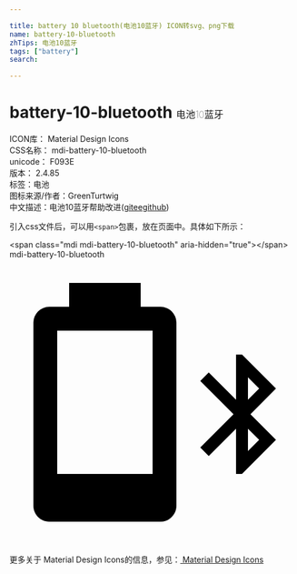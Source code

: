 ```yaml
---

title: battery 10 bluetooth(电池10蓝牙) ICON转svg、png下载
name: battery-10-bluetooth
zhTips: 电池10蓝牙
tags: ["battery"]
search: 

---
```


# battery-10-bluetooth  <small style="font-size: 60%;font-weight: 100">电池10蓝牙</small>


<div class="detail-page">
<p>
<span>
ICON库：
<span class="badge-secondary badge">Material Design Icons</span> 
</span>
<br/>
<span>
CSS名称：
<span class="badge-secondary badge">mdi-battery-10-bluetooth</span> 
</span>
<br/>
<span>
unicode：
<span class="badge-secondary badge">F093E</span> 
<copy-btn content='F093E' btn-title=""></copy-btn>
<copy-btn :content='String.fromCodePoint(parseInt("F093E", 16))' btn-title="复制U"></copy-btn>
</span>
<br/>
<span>
版本：
<span class="badge-secondary badge">2.4.85</span> 
</span><br/><span>标签：<span class="badge-light badge"><router-link to="/tags/battery.html">电池</router-link></span></span>
<br/>
<span>图标来源/作者：<span class="badge-light badge">GreenTurtwig</span></span> 
<br/>
<span class="zh-detail">中文描述：<span class="badge-primary badge">电池10蓝牙</span><span class="help-link"><span>帮助改进</span>(<a href="https://gitee.com/liuwave/icon-helper/edit/master/json/material/battery-10-bluetooth.json" target="_blank" rel="noopener noreferrer">gitee</a><a href="https://github.com/liuwave/icon-helper/edit/master/json/material/battery-10-bluetooth.json" target="_blank" rel="noopener noreferrer">github</a></span>)</span><br/>
</p>
</div>
<div class="alert alert-dark">
  <i class="mdi mdi-battery-10-bluetooth mdi-48px"></i>
  <i class="mdi mdi-battery-10-bluetooth mdi-36px"></i>
  <i class="mdi mdi-battery-10-bluetooth mdi-24px"></i>
  <i class="mdi mdi-battery-10-bluetooth mdi-18px"></i>
</div>
<div>
  <p>引入css文件后，可以用<code>&lt;span&gt;</code>包裹，放在页面中。具体如下所示：    
  </p>
  <div class="alert alert-primary" style="font-size: 14px">
    &lt;span class="mdi mdi-battery-10-bluetooth" aria-hidden="true"&gt;&lt;/span&gt;
    <copy-btn content='<span class="mdi mdi-battery-10-bluetooth" aria-hidden="true"></span>'></copy-btn>
  </div>
  <div class="alert alert-secondary">
    <i class="mdi mdi-battery-10-bluetooth"
    style="font-size: 24px"
    aria-hidden="true"></i> mdi-battery-10-bluetooth
    <copy-btn content="mdi-battery-10-bluetooth" btn-title="复制图标名称"></copy-btn>
  </div>
</div>
<div id="svg" class="svg-wrap">
<svg xmlns="http://www.w3.org/2000/svg" viewBox="0 0 24 24"><path d="M5,2V4H3.33A1.33,1.33 0 0,0 2,5.33V20.67C2,21.4 2.6,22 3.33,22H12.67C13.4,22 14,21.4 14,20.67V5.33A1.33,1.33 0 0,0 12.67,4H11V2H5M4,6H12V18H4V6M19,8V11.79L16.71,9.5L16,10.21L18.79,13L16,15.79L16.71,16.5L19,14.21V18H19.5L22.35,15.14L20.21,13L22.35,10.85L19.5,8H19M20,9.91L20.94,10.85L20,11.79V9.91M20,14.21L20.94,15.14L20,16.08V14.21Z" /></svg>
</div>
<detail full-name='mdi-battery-10-bluetooth'></detail>
    
<div><p>更多关于 Material Design Icons的信息，参见：<a target="_blank" href="https://iconhelper.cn/material.html"> Material Design Icons</a>
</p></div>
